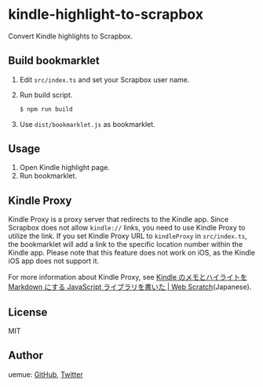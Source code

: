 # kindle-highlight-to-scrapbox

Convert Kindle highlights to Scrapbox.

## Build bookmarklet

1. Edit `src/index.ts` and set your Scrapbox user name.
2. Run build script.

   ```bash
   $ npm run build
   ```

3. Use `dist/bookmarklet.js` as bookmarklet.

## Usage

1. Open Kindle highlight page.
2. Run bookmarklet.

## Kindle Proxy

Kindle Proxy is a proxy server that redirects to the Kindle app. Since Scrapbox does not allow `kindle://` links, you need to use Kindle Proxy to utilize the link.
If you set Kindle Proxy URL to `kindleProxy` in `src/index.ts`, the bookmarklet will add a link to the specific location number within the Kindle app.
Please note that this feature does not work on iOS, as the Kindle iOS app does not support it.

For more information about Kindle Proxy, see [Kindle のメモとハイライトを Markdown にする JavaScript ライブラリを書いた | Web Scratch](https://efcl.info/2022/01/29/kindle-highlight-to-markdown/)(Japanese).

## License

MIT

## Author

uemue: [GitHub](https://github.com/uemue), [Twitter](https://twitter.com/uemue)
